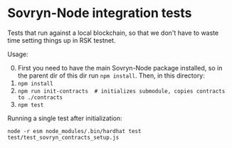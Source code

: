 Sovryn-Node integration tests
=============================

Tests that run against a local blockchain, so that we don't have to waste time
setting things up in RSK testnet.

Usage:

0. First you need to have the main Sovryn-Node package installed, so in the parent dir of this dir run `npm install`.
   Then, in this directory:
1. `npm install`
2. `npm run init-contracts  # initializes submodule, copies contracts to ./contracts`
3. `npm test`


Running a single test after initialization:
```
node -r esm node_modules/.bin/hardhat test test/test_sovryn_contracts_setup.js
```